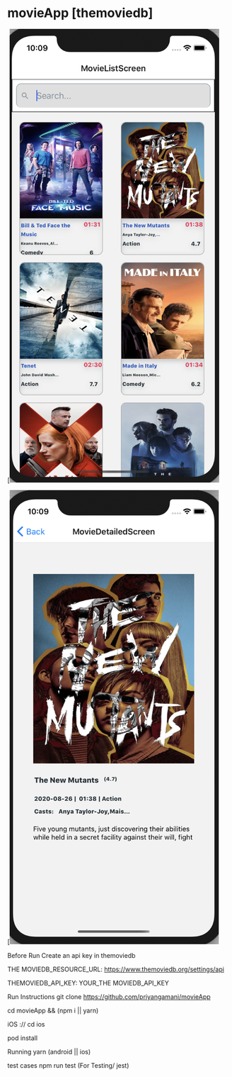 # movieApp [themoviedb]



[![Watch the video](https://github.com/priyangamani/movieApp/blob/master/screenshots/Screenshot%202020-08-27%20at%2010.09.12%20PM.png)

[![Watch the video](https://github.com/priyangamani/movieApp/blob/master/screenshots/Screenshot%202020-08-27%20at%2010.09.21%20PM.png)

Before Run
Create an api key in themoviedb

THE MOVIEDB_RESOURCE_URL: https://www.themoviedb.org/settings/api


THEMOVIEDB_API_KEY: YOUR_THE MOVIEDB_API_KEY


Run Instructions
git clone https://github.com/priyangamani/movieApp


cd movieApp && (npm i || yarn)

iOS ://
cd ios

pod install

Running
yarn (android || ios)

test cases npm run test (For Testing/ jest)
